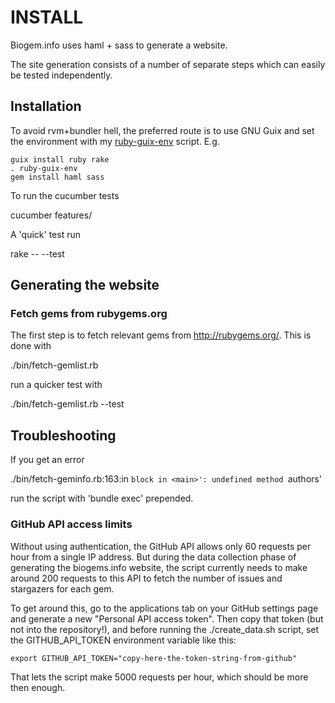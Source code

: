 # INSTALL

Biogem.info uses haml + sass to generate a website.

The site generation consists of a number of separate steps
which can easily be tested independently.

## Installation

To avoid rvm+bundler hell, the preferred route is to use GNU Guix and
set the environment with my
[ruby-guix-env](https://github.com/pjotrp/guix-notes/blob/master/scripts/ruby-guix-env)
script. E.g.

    guix install ruby rake
    . ruby-guix-env
    gem install haml sass

To run the cucumber tests

  cucumber features/

A 'quick' test run

  rake -- --test

## Generating the website

### Fetch gems from rubygems.org

The first step is to fetch relevant gems from http://rubygems.org/. This
is done with

  ./bin/fetch-gemlist.rb

run a quicker test with

  ./bin/fetch-gemlist.rb --test

## Troubleshooting

If you get an error

  ./bin/fetch-geminfo.rb:163:in `block in <main>': undefined method `authors'

run the script with 'bundle exec' prepended.

### GitHub API access limits

Without using authentication, the GitHub API allows only 60 requests
per hour from a single IP address. But during the data collection
phase of generating the biogems.info website, the script currently
needs to make around 200 requests to this API to fetch the number of
issues and stargazers for each gem.

To get around this, go to the applications tab on your GitHub
settings page and generate a new "Personal API access token". Then
copy that token (but not into the repository!), and before running the ./create_data.sh script,
set the GITHUB_API_TOKEN environment variable like this:

    export GITHUB_API_TOKEN="copy-here-the-token-string-from-github"

That lets the script make 5000 requests per hour, which should be
more then enough.
